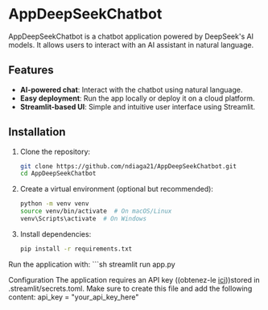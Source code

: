 # AppDeepSeekChatbot  

AppDeepSeekChatbot is a chatbot application powered by DeepSeek's AI models. It allows users to interact with an AI assistant in natural language.  

## Features  
- **AI-powered chat**: Interact with the chatbot using natural language.  
- **Easy deployment**: Run the app locally or deploy it on a cloud platform.  
- **Streamlit-based UI**: Simple and intuitive user interface using Streamlit.  

## Installation  

1. Clone the repository:  
   ```sh
   git clone https://github.com/ndiaga21/AppDeepSeekChatbot.git
   cd AppDeepSeekChatbot

2. Create a virtual environment (optional but recommended):
    ```sh
    python -m venv venv
    source venv/bin/activate  # On macOS/Linux
    venv\Scripts\activate  # On Windows
3. Install dependencies:
    ```sh
    pip install -r requirements.txt

Run the application with:
    ```sh
    streamlit run app.py

Configuration
The application requires an API key ((obtenez-le [ici](https://huggingface.co/settings/tokens)))stored in .streamlit/secrets.toml. Make sure to create this file and add the following content:
api_key = "your_api_key_here"